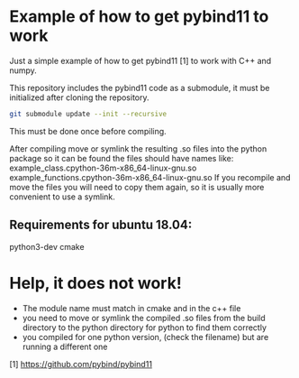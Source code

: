 # Example of how to get pybind11 to work

Just a simple example of how to get pybind11 [1] to work with C++ and numpy.

This repository includes the pybind11 code as a submodule, it must be initialized after cloning the repository.

```bash
git submodule update --init --recursive
```
This must be done once before compiling.

After compiling move or symlink the resulting .so files into the python package so it can be found
the files should have names like:
example_class.cpython-36m-x86_64-linux-gnu.so
example_functions.cpython-36m-x86_64-linux-gnu.so
If you recompile and move the files you will need to copy them again, so it is usually more convenient to use a symlink.

## Requirements for ubuntu 18.04:
python3-dev
cmake


# Help, it does not work!
* The module name must match in cmake and in the c++ file
* you need to move or symlink the compiled .so files from the build directory to the python directory for python to find them correctly
* you compiled for one python version, (check the filename) but are running a different one

[1] https://github.com/pybind/pybind11
